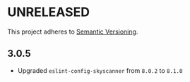 # UNRELEASED

This project adheres to [Semantic Versioning](http://semver.org/).

## 3.0.5

- Upgraded `eslint-config-skyscanner` from `8.0.2` to `8.1.0`
